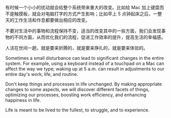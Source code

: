 有时候一个小小的扰动就会给整个系统带来重大的改变。比如给 Mac 加上键盘而不是触摸板，就会对电脑打字的方式产生影响；比如早上 5 点钟起床之后，一整天的工作生活和作息都要做出相应的改变。

不要对生活中的事物和流程保持不变，适当的改变其中的一些方面，我们会发现事物的不同方面，从而优化我们的流程，促进工作效率的提升，提高生活的幸福感。

人活在世间一趟，就是要来折腾的，就是要来挣扎的，就是要来体验的。

Sometimes a small disturbance can lead to significant changes in the entire system. For example, using a keyboard instead of a touchpad on a Mac can affect the way we type; waking up at 5 a.m. can result in adjustments to our entire day's work, life, and routine.

Don't keep things and processes in life unchanged. By making appropriate changes to some aspects, we will discover different facets of things, optimizing our processes, boosting work efficiency, and enhancing happiness in life.

Life is meant to be lived to the fullest, to struggle, and to experience.
